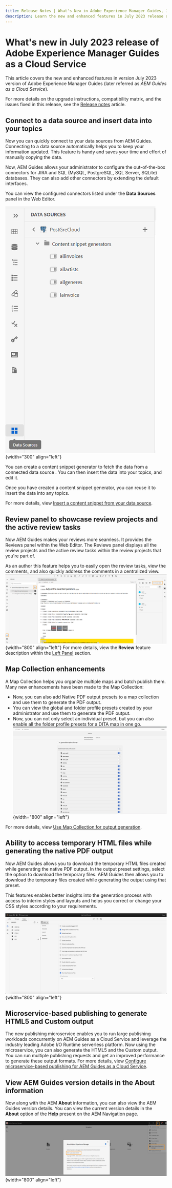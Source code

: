 ```yaml
---
title: Release Notes | What's New in Adobe Experience Manager Guides, July 2023 release
description: Learn the new and enhanced features in July 2023 release of Adobe Experience Manager Guides as a Cloud Service
---
```

# What's new in July 2023 release of Adobe Experience Manager Guides as a Cloud Service

This article covers the new and enhanced features in version July 2023 version of Adobe Experience Manager Guides (later referred as *AEM Guides as a Cloud Service*).

For more details on the upgrade instructions, compatibility matrix, and the issues fixed in this release, see the [Release notes](release-notes-2023.7.0.md) article.

## Connect to a data source and insert data into your topics

Now you can quickly connect to your data sources from AEM Guides. Connecting to a data source automatically helps you to keep your information updated. This feature is handy and saves your time and effort of manually copying the data. 

Now, AEM Guides allows your administrator to configure the out-of-the-box connectors for JIRA and SQL (MySQL, PostgreSQL, SQL Server, SQLite) databases. They can also add other connectors by extending the default interfaces.

You can view the configured connectors listed under the **Data Sources** panel in the Web Editor.
 
![](assets/code-snippet-generator.png){width="300" align="left"}

You can create a content snippet generator to fetch the data from a connected data source . You can then insert the data into your topics, and edit it. 

Once you have created a content snippet generator, you can reuse it to insert the data into any topics. 

For more details, view [Insert a content snippet from your data source](../user-guide/web-editor-content-snippet.md).



## Review panel to showcase review projects and the active review tasks

Now AEM Guides makes your reviews more seamless. It provides the Reviews panel within the Web Editor. The Reviews panel displays all the review projects and the active review tasks within the review projects that you're part of.  

As an author this feature helps you to easily open the review tasks, view the comments, and also quickly address the comments in a centralized view. 
![](assets/active-review-task-comments.png){width="800" align="left"} 
For more details, view the **Review** feature description within the [Left Panel](../user-guide/web-editor-features.md#id2051EA0M0HS) section. 


## Map Collection enhancements

A Map Collection helps you organize multiple maps and batch publish them. Many new enhancements have been made to the Map Collection:

- Now, you can also add Native PDF output presets to a map collection and use them to generate the PDF output. 
- You can view the global and folder profile presets created by your administrator and use them to generate the PDF output. 
- Now, you can not only select an individual preset, but you can also enable all the folder profile presets for a DITA map in one go.
![](assets/edit-map-collection.png){width="800" align="left"}   

For more details, view [Use Map Collection for output generation](../user-guide/generate-output-use-map-collection-output-generation.md).

## Ability to access temporary HTML files while generating the native PDF output

Now AEM Guides allows you to download the temporary HTML files created while generating the native PDF output. In the output preset settings, select the option to download the temporary files.  AEM Guides then allows you to download the temporary files created while generating the output using that preset. 

This features enables better insights into the generation process with access to interim styles and layouts and helps you correct or change your CSS styles according to your requirements. 

![](assets/native-pdf-advanced-settings.png){width="800" align="left"}

## Microservice-based publishing to generate HTML5 and Custom output

The new publishing microservice enables you to run large publishing workloads concurrently on AEM Guides as a Cloud Service and leverage the industry leading Adobe I/O Runtime serverless platform. Now using the microservice, you can also generate the HTML5 and the Custom output.
You can run multiple publishing requests and get an improved performance to generate these output formats.
For more details, view [Configure microservice-based publishing for AEM Guides as a Cloud Service](../knowledge-base/publishing/configure-microservices.md).

## View AEM Guides version details in the About information

Now along with the AEM **About** information, you can also view the AEM Guides version details. You can view the current version details in the **About** option of the **Help** present on the AEM Navigation page. 

![](assets/about-aem-help.png)(width="800" align="left")